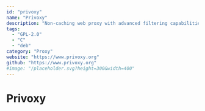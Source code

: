 ```yaml
---
id: "privoxy"
name: "Privoxy"
description: "Non-caching web proxy with advanced filtering capabilities for enhancing privacy, modifying web page data and HTTP headers, controlling access, and removing ads and other obnoxious Internet junk."
tags:
  - "GPL-2.0"
  - "C"
  - "deb"
category: "Proxy"
website: "https://www.privoxy.org"
github: "https://www.privoxy.org"
#image: "/placeholder.svg?height=300&width=400"
---
```


# Privoxy
